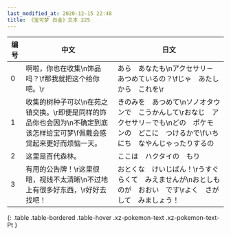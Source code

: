 ```yaml
---
last_modified_at: 2020-12-15 22:48
title: 《宝可梦 白金》文本 225
---
```

| 编号 | 中文 | 日文 |
| ---- | ---- | ---- |
| 0 | 啊啦，你也在收集\n饰品吗？\f那我就把这个给你吧。\r | あら　あなたも\nアクセサリ－　あつめているの？\fじゃ　あたしから　これを\r |
| 1 | 收集的树种子可以\n在苑之镇交换。\r即便是同样的饰品你也会因为\n不确定到底该怎样给宝可梦\f佩戴会感觉起来更好而烦恼一天。 | きのみを　あつめて\nソノオタウンで　こうかんして\rおなじ　アクセサリ－でも\nどの　ポケモンの　どこに　つけるかで\fいちにち　なやんじゃったりするの |
| 2 | 这里是百代森林。 | ここは　ハクタイの　もり |
| 3 | 有用的公告牌！\r这里很暗，视线不太清晰\n不过地上有很多好东西，\r好好去找吧！ | おとくな　けいじばん！\rうすぐらくて　みえませんが\nおとしものが　おおい　です\rよく　さがして　みましょう！ |
{: .table .table-bordered .table-hover .xz-pokemon-text .xz-pokemon-text-Pt }